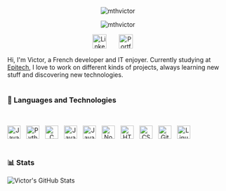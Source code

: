 <p align="center">
    <img src="https://readme-typing-svg.demolab.com?font=Fira+Code&duration=1&pause=1000&color=16346C&center=true&vCenter=true&width=435&lines=Victor+Mathon" alt="mthvictor"/>
</p>
<p align="center">
    <img src="https://readme-typing-svg.demolab.com?font=JetBrains+Mono&pause=1000&color=16346C&center=true&vCenter=true&width=500&lines=Developer (Software%2C+Backend+and+Security);IT+enjoyer+%26+Student+at+EPITECH;Always+learning+new+stuff;6%2B+years+of+coding" alt="mthvictor"/>
</p>
<p align="center">
  <a href="https://www.linkedin.com/in/mthvictor/"><img width="32px" alt="LinkedIn" title="LinkedIn" src="https://i.imgur.com/pV8WVin.png"/></a>
  &#8287;&#8287;&#8287;&#8287;&#8287;
  <a href="https://mathonvictor.me"><img width="32px" alt="Portfolio" title="Portfolio" src="https://i.imgur.com/xv8X8b0.png"/></a>
  &#8287;&#8287;&#8287;&#8287;&#8287;
</p>

Hi, I'm Victor, a French developer and IT enjoyer. Currently studying at [Epitech](https://www.epitech.eu/), I love to work on different kinds of projects, always learning new stuff and discovering new technologies.

#

### 🧰 Languages and Technologies
<br />
<p align="center">
    <img align="left" alt="Java" width="30px" style="padding-right:10px;" src="https://cdn.jsdelivr.net/gh/devicons/devicon/icons/java/java-original.svg"/>
    <img align="left" alt="Python" width="30px" style="padding-right:10px;" src="https://cdn.jsdelivr.net/gh/devicons/devicon/icons/python/python-plain.svg"/>
    <img align="left" alt="C" width="30px" style="padding-right:10px;" src="https://cdn.jsdelivr.net/gh/devicons/devicon/icons/c/c-original.svg"/>
    <img align="left" alt="JavaScript" width="30px" style="padding-right:10px;" src="https://cdn.jsdelivr.net/gh/devicons/devicon/icons/javascript/javascript-plain.svg"/>
    <img align="left" alt="JavaScript" width="30px" style="padding-right:10px;" src="https://cdn.jsdelivr.net/gh/devicons/devicon/icons/typescript/typescript-plain.svg"/>
    <img align="left" alt="NodeJS" width="30px" style="padding-right:10px;" src="https://cdn.jsdelivr.net/gh/devicons/devicon/icons/nodejs/nodejs-original.svg"/>
    <img align="left" alt="HTML" width="30px" style="padding-right:10px;" src="https://cdn.jsdelivr.net/gh/devicons/devicon/icons/html5/html5-plain.svg"/>
    <img align="left" alt="CSS" width="30px" style="padding-right:10px;" src="https://cdn.jsdelivr.net/gh/devicons/devicon/icons/css3/css3-plain.svg"/>
    <img align="left" alt="Git" width="30px" style="padding-right:10px;" src="https://cdn.jsdelivr.net/gh/devicons/devicon/icons/git/git-original.svg"/>
    <img align="left" alt="Linux" width="30px" style="padding-right:10px;" src="https://cdn.jsdelivr.net/gh/devicons/devicon/icons/linux/linux-original.svg"/>
</p>
<br />
<br />

#

#

### 📊 Stats

![Victor's GitHub Stats](https://github-readme-stats.vercel.app/api?username=mthvictor&show_icon=true&theme=github_dark)

#
